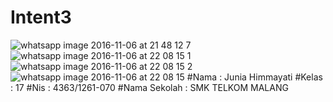 # Intent3
![whatsapp image 2016-11-06 at 21 48 12 7](https://cloud.githubusercontent.com/assets/22739219/20038885/b06a86a0-a46d-11e6-91da-6f8b4476dd4d.jpeg)
![whatsapp image 2016-11-06 at 22 08 15 1](https://cloud.githubusercontent.com/assets/22739219/20038887/b664ecee-a46d-11e6-877e-c177ef120dd2.jpeg)
![whatsapp image 2016-11-06 at 22 08 15 2](https://cloud.githubusercontent.com/assets/22739219/20038889/badfeb48-a46d-11e6-9f8b-a595f26d1848.jpeg)
![whatsapp image 2016-11-06 at 22 08 15](https://cloud.githubusercontent.com/assets/22739219/20038891/c064375e-a46d-11e6-8129-d221a60a8d03.jpeg)
#Nama          : Junia Himmayati
#Kelas         : 17
#Nis           : 4363/1261-070
#Nama Sekolah  : SMK TELKOM MALANG
